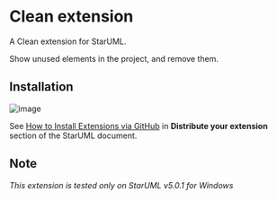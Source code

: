 # Clean extension

A Clean extension for StarUML.

Show unused elements in the project, and remove them.

## Installation

![image](https://user-images.githubusercontent.com/5445455/168185787-5333df91-9f62-4676-9112-c7040ed32210.png)

See [How to Install Extensions via GitHub](https://docs.staruml.io/developing-extensions/getting-started#:~:text=Users%20can%20install%20from%20Github%20URL) in **Distribute your extension** section of the StarUML document.

## Note

*This extension is tested only on StarUML v5.0.1 for Windows*
